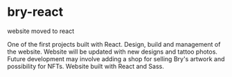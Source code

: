 # bry-react
website moved to react

One of the first projects built with React. Design, build and management of the website. 
Website will be updated with new designs and tattoo photos.
Future development may involve adding a shop for selling Bry's artwork and possibility for NFTs. 
Website built with React and Sass.
